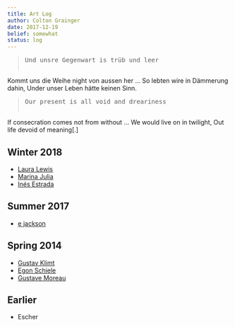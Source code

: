 ```yaml
---
title: Art Log
author: Colton Grainger
date: 2017-12-19
belief: somewhat
status: log
---
```


> <pre>Und unsre Gegenwart is trüb und leer 
Kommt uns die Weihe night von aussen her ...
So lebten wire in Dämmerung dahin,
Under unser Leben hätte keinen Sinn. </pre>

> <pre>Our present is all void and dreariness
If consecration comes not from without ...
We would live on in twilight,
Out life devoid of meaning[.] </pre>

## Winter 2018

- [Laura Lewis](http://lorhs.tumblr.com/tagged/my+art/)
- [Marina Julia](https://www.marjulia.com/)
- [Inés Estrada](http://inechi.com/)

## Summer 2017

- [e jackson](https://www.ehetja.com/drawing/)

## Spring 2014

- [Gustav Klimt](https://en.wikipedia.org/wiki/Gustav_Klimt)
- [Egon Schiele](https://en.wikipedia.org/wiki/Egon_Schiele)
- [Gustave Moreau](https://en.wikipedia.org/wiki/Gustave_Moreau)

## Earlier

- Escher

